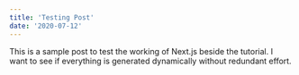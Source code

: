 ```yaml
---
title: 'Testing Post'
date: '2020-07-12'
---
```


This is a sample post to test the working of Next.js beside the tutorial. I want to see if everything is generated dynamically without redundant effort. 